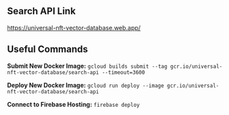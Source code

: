 ## Search API Link

https://universal-nft-vector-database.web.app/

## Useful Commands

**Submit New Docker Image:** `gcloud builds submit --tag gcr.io/universal-nft-vector-database/search-api --timeout=3600`

**Deploy New Docker Image:** `gcloud run deploy --image gcr.io/universal-nft-vector-database/search-api`

**Connect to Firebase Hosting:** `firebase deploy`
